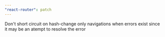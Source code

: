 ```yaml
---
"react-router": patch
---
```


Don't short circuit on hash-change only navigations when errors exist since it may be an atempt to resolve the error
